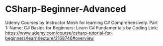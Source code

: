 # CSharp-Beginner-Advanced
Udemy Courses by Instructor Mosh for learning C# Comprehensively.
Part 1: 
  Name: C# Basics for Beginners: Learn C# Fundamentals by Coding
  Link: https://www.udemy.com/course/csharp-tutorial-for-beginners/learn/lecture/2168746#overview
